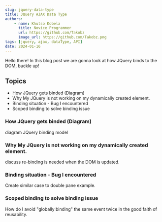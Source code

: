 ```yaml
---
slug: jquery-data-type
title: JQuery AJAX Data Type
authors: 
    - name: Khutso Kobela
      title: Novice Programmer
      url: https://github.com/Takobz
      image_url: https://github.com/Takobz.png
tags: [jquery, ajax, dataType, API]
date: 2024-01-16
---
```


Hello there! In this blog post we are gonna look at how JQuery binds to the DOM, buckle up!

<!--truncate-->

## Topics
- How JQuery gets binded (Diagram)
- Why My JQuery is not working on my dynamically created element.
- Binding situation - Bug I encountered
- Scoped binding to solve binding issue

### How JQuery gets binded (Diagram)
diagram JQuery binding model

### Why My JQuery is not working on my dynamically created element.
discuss re-binding is needed when the DOM is updated.

### Binding situation - Bug I encountered
Create similar case to double pane example.

### Scoped binding to solve binding issue
How do I avoid "globally binding" the same event twice in the good faith of reusability.
